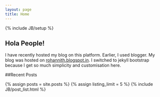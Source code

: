 ```yaml
---
layout: page
title: Home
---
```

{% include JB/setup %}

## Hola People!

I have recently hosted my blog on this platform. Earlier, I used blogger. My blog was hosted on <a href ="https://rohannith.blogspot.in">rohannith.blogspot.in</a>. I switched to jekyll bootstrap because I get so much simplicity and customisation here. 

##Recent Posts

{% assign posts = site.posts %}
{% assign listing_limit = 5 %}
{% include JB/post_list.html %} 
